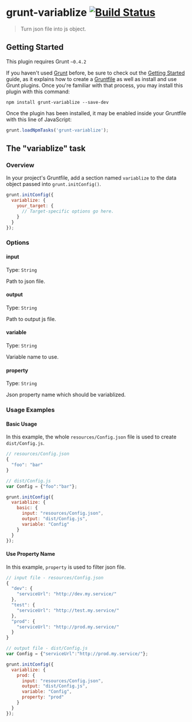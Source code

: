# grunt-variablize [![Build Status](https://secure.travis-ci.org/msn0/grunt-variablize.png?branch=master)](http://travis-ci.org/msn0/grunt-variablize)

> Turn json file into js object.

## Getting Started
This plugin requires Grunt `~0.4.2`

If you haven't used [Grunt](http://gruntjs.com/) before, be sure to check out the [Getting Started](http://gruntjs.com/getting-started) guide, as it explains how to create a [Gruntfile](http://gruntjs.com/sample-gruntfile) as well as install and use Grunt plugins. Once you're familiar with that process, you may install this plugin with this command:

```shell
npm install grunt-variablize --save-dev
```

Once the plugin has been installed, it may be enabled inside your Gruntfile with this line of JavaScript:

```js
grunt.loadNpmTasks('grunt-variablize');
```

## The "variablize" task

### Overview
In your project's Gruntfile, add a section named `variablize` to the data object passed into `grunt.initConfig()`.

```js
grunt.initConfig({
  variablize: {
    your_target: {
      // Target-specific options go here.
    }
  }
});
```

### Options

#### input
Type: `String`

Path to json file.

#### output
Type: `String`

Path to output js file.

#### variable
Type: `String`

Variable name to use.

#### property
Type: `String`

Json property name which should be variablized.

### Usage Examples

#### Basic Usage
In this example, the whole `resources/Config.json` file is used to create `dist/Config.js`.

```js
// resources/Config.json
{
  "foo": "bar"
}
```

```js
// dist/Config.js
var Config = {"foo":"bar"};
```

```js
grunt.initConfig({
  variablize: {
    basic: {
      input: "resources/Config.json",
      output: "dist/Config.js",
      variable: "Config"
    }
  }
});
```

#### Use Property Name
In this example, `property` is used to filter json file.

```js
// input file - resources/Config.json
{
  "dev": {
    "serviceUrl": "http://dev.my.service/"
  },
  "test": {
    "serviceUrl": "http://test.my.service/"
  },
  "prod": {
    "serviceUrl": "http://prod.my.service/"
  }
}
```

```js
// output file - dist/Config.js
var Config = {"serviceUrl":"http://prod.my.service/"};
```

```js
grunt.initConfig({
  variablize: {
    prod: {
      input: "resources/Config.json",
      output: "dist/Config.js",
      variable: "Config",
      property: "prod"
    }
  }
});
```
